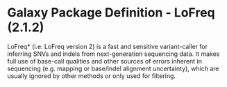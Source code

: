 # Galaxy Package Definition - LoFreq (2.1.2)

LoFreq* (i.e. LoFreq version 2) is a fast and sensitive variant-caller for inferring SNVs and indels from next-generation sequencing data. It makes full use of base-call qualities and other sources of errors inherent in sequencing (e.g. mapping or base/indel alignment uncertainty), which are usually ignored by other methods or only used for filtering.
